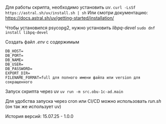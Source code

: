 Для работы скрипта, необходимо установить *uv*.
`curl -LsSf https://astral.sh/uv/install.sh | sh`
Или смотри документацию:
https://docs.astral.sh/uv/getting-started/installation/

Чтобы установился psycopg2, нужно установить *libpq-devel*
`sudo dnf install libpq-devel`

Создать файл *.env* с содержимым
```
DB_HOST=
DB_PORT=
DB_NAME=
DB_USER=
DB_PASSWORD=
EXPORT_DIR=
FILENAME_FORMAT=full для полного имени файла или version для сокращенного
```

Запуск скрипта через uv
`uv run -m src.obu-1c-ad.main`

Для удобства запуска через cron или CI/CD можно использовать *run.sh* (он так же использует uv)

История версий:
15.07.25 - 1.0.0